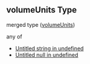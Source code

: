 ## volumeUnits Type

merged type ([volumeUnits](specification-definitions-irrigationevent-properties-volumeunits.md))

any of

-   [Untitled string in undefined](specification-definitions-irrigationevent-properties-volumeunits-anyof-0.md "check type definition")
-   [Untitled null in undefined](specification-definitions-irrigationevent-properties-volumeunits-anyof-1.md "check type definition")
